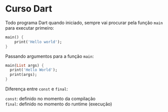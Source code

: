 # Curso Dart

Todo programa Dart quando iniciado, sempre vai procurar pela função `main` para executar primeiro:

```dart
main() {
    print('Hello world');
}
```

Passando argumentos para a função `main`:

```dart
main(List args) {
  print('Hello World');
  print(args);
}
```

Diferença entre `const` e `final`:

`const`: definido no momento da compilação <br/>
`final`: definido no momento do runtime (execução)
